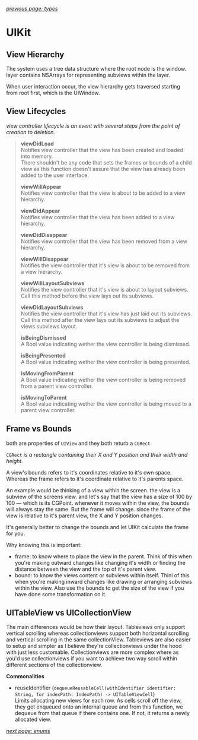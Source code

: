 *[previous page: types](https://github.com/RinniSwift/Computer-Science-with-iOS/blob/main/types.md)*

# UIKit

## View Hierarchy

The system uses a tree data structure where the root node is the window. layer contains NSArrays for representing subviews within the layer.

When user interaction occur, the view hierarchy gets traversed starting from root first, which is the UIWindow.

## View Lifecycles

*view controller lifecycle is an event with several steps from the point of creation to deletion.*

> **viewDidLoad**\
> Notifies view controller that the view has been created and loaded into memory.\
> There shouldn't be any code that sets the frames or bounds of a child view as this function doesn't assure that the view has already been added to the user interface.
>
> **viewWillAppear**\
> Notifies view controller that the view is about to be added to a view hierarchy.
>
> **viewDidAppear**\
> Notifies view controller that the view has been added to a view hierarchy.
>
> **viewDidDisappear**\
> Notifies view controller that the view has been removed from a view hierarchy.
>
> **viewWillDisappear**\
> Notifies the view controller that it's view is about to be removed from a view hierarchy.
>
> **viewWillLayoutSubviews**\
> Notifies the view controller that it's view is about to layout subviews.\
> Call this method before the view lays out its subviews.
>
> **viewDidLayoutSubviews**\
> Notifies the view controller that it's view has just laid out its subviews.\
> Call this method after the view lays out its subviews to adjust the views subviews layout.
>
> **isBeingDismissed**\
> A Bool value indicating wether the view controller is being dismissed.
>
> **isBeingPresented**\
> A Bool value indicating wether the view controller is being presented.
>
> **isMovingFromParent**\
> A Bool value indicating wether the view controller is being removed from a parent view controller.
>
> **isMovingToParent**\
> A Bool value indicating wether the view controller is being moved to a parent view controller.


## Frame vs Bounds

both are properties of `UIView` and they both returb a `CGRect`

`CGRect` *is a rectangle containing their X and Y position and their width and height.*

A view's bounds refers to it's coordinates relative to it's own space. Whereas the frame refers to it's coordinate relative to it's parents space.

An example would be thinking of a view within the screen. the view is a subview of the screens view. and let's say that the view has a size of 100 by 100 — which is its CGPoint. whenever it moves within the view, the bounds will always stay the same. But the frame will change. since the frame of the view is relative to it's parent view, the X and Y position changes.

It's generally better to change the bounds and let UIKit calculate the frame for you.

Why knowing this is important:

- frame: to know where to place the view in the parent. Think of this when you're making outward changes like changing it's width or finding the distance between the view and the top of it's parent view.
- bound: to know the views content or subviews within itself. Thinl of this when you're making inward changes like drawing or arranging subviews within the view. Also use the bounds to get the size of the view if you have done some transformation on it.

## UITableView vs UICollectionView

The main differences would be how their layout. Tableviews only support vertical scrolling whereas collectionviews support both horizontal scrolling and vertical scrolling in the same collectionView. Tableviews are also easier to setup and simpler as I believe they're collectionviews under the hood with just less customable. Collectionviews are more complex where as you'd use collectionviews if you want to achieve two way scroll within different sections of the collectionview.

**Commonalities**
- reuseIdentifier (`dequeueReusableCell(withIdentifier identifier: String, for indexPath: IndexPath) -> UITableViewCell`)\
Limits allocating new views for each row. As cells scroll off the view, they get enqueued onto an internal queue and from this function, we dequeue from that queue if there contains one. If not, it returns a newly allocated view.

*[next page: enums](https://github.com/RinniSwift/Computer-Science-with-iOS/blob/main/enums.md)*
